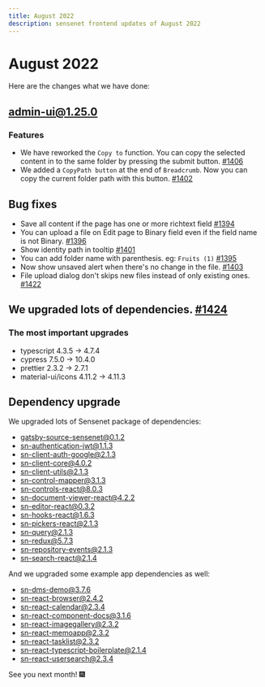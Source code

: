 ```yaml
---
title: August 2022
description: sensenet frontend updates of August 2022
---
```


# August 2022

Here are the changes what we have done:

## admin-ui@1.25.0
### Features
- We have reworked the `Copy to` function. You can copy the selected content in to the same folder by pressing the submit button. [#1406](https://github.com/SenseNet/sn-client/pull/1406)
- We added a `CopyPath button` at the end of `Breadcrumb`. Now you can copy the current folder path with this button. [#1402](https://github.com/SenseNet/sn-client/pull/1402)

## Bug fixes
- Save all content if the page has one or more richtext field [#1394](https://github.com/SenseNet/sn-client/pull/1394)
- You can upload a file on Edit page to Binary field even if the field name is not Binary. [#1396](https://github.com/SenseNet/sn-client/pull/1396)
- Show identity path in tooltip [#1401](https://github.com/SenseNet/sn-client/pull/1401)
- You can add folder name with parenthesis. eg: `Fruits (1)` [#1395](https://github.com/SenseNet/sn-client/pull/1395)
- Now show unsaved alert when there's no change in the file. [#1403](https://github.com/SenseNet/sn-client/pull/1403)
- File upload dialog don't skips new files instead of only existing ones. [#1422](https://github.com/SenseNet/sn-client/pull/1422)


## We upgraded lots of dependencies. [#1424](https://github.com/SenseNet/sn-client/pull/1424)
### The most important upgrades
- typescript 4.3.5 -> 4.7.4
- cypress 7.5.0 -> 10.4.0
- prettier 2.3.2 -> 2.7.1
- material-ui/icons 4.11.2 -> 4.11.3


## Dependency upgrade 
We upgraded lots of Sensenet package of dependencies:
- gatsby-source-sensenet@0.1.2
- sn-authentication-jwt@1.1.3
- sn-client-auth-google@2.1.3
- sn-client-core@4.0.2
- sn-client-utils@2.1.3
- sn-control-mapper@3.1.3
- sn-controls-react@8.0.3
- sn-document-viewer-react@4.2.2
- sn-editor-react@0.3.2
- sn-hooks-react@1.6.3
- sn-pickers-react@2.1.3
- sn-query@2.1.3
- sn-redux@5.7.3
- sn-repository-events@2.1.3
- sn-search-react@2.1.4

And we upgraded some example app dependencies as well:
- sn-dms-demo@3.7.6
- sn-react-browser@2.4.2
- sn-react-calendar@2.3.4
- sn-react-component-docs@3.1.6
- sn-react-imagegallery@2.3.2
- sn-react-memoapp@2.3.2
- sn-react-tasklist@2.3.2
- sn-react-typescript-boilerplate@2.1.4
- sn-react-usersearch@2.3.4

See you next month! 🎆
